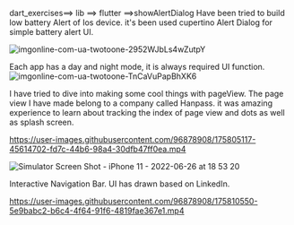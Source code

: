 dart_exercises==> lib ==> flutter ==>showAlertDialog
Have been tried to build low battery Alert of Ios device. it's been used cupertino Alert Dialog for simple battery alert UI.

![imgonline-com-ua-twotoone-2952WJbLs4wZutpY](https://user-images.githubusercontent.com/96878908/175804765-fd4d272c-f49e-4ee0-8477-c238c02b60aa.jpg)




Each app has a day and night mode, it is always required UI function.
![imgonline-com-ua-twotoone-TnCaVuPapBhXK6](https://user-images.githubusercontent.com/96878908/175804832-d3a12634-d4e7-4406-982d-e9b0a9f93bb0.jpg)






I have tried to dive into making some cool things with pageView. The page view I have made belong to a company called Hanpass. it was amazing experience to learn about tracking the index of page view and dots as well as splash screen. 






https://user-images.githubusercontent.com/96878908/175805117-45614702-fd7c-44b6-98a4-30dfb47ff0ea.mp4




![Simulator Screen Shot - iPhone 11 - 2022-06-26 at 18 53 20](https://user-images.githubusercontent.com/96878908/175808877-959e65ec-7ccf-428e-918c-34482506f419.png)


Interactive Navigation Bar. 
UI has drawn based on LinkedIn.






https://user-images.githubusercontent.com/96878908/175810550-5e9babc2-b6c4-4f64-91f6-4819fae367e1.mp4


